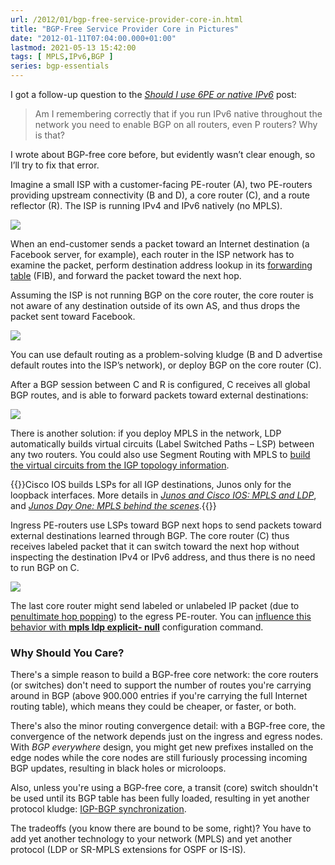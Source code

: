 ```yaml
---
url: /2012/01/bgp-free-service-provider-core-in.html
title: "BGP-Free Service Provider Core in Pictures"
date: "2012-01-11T07:04:00.000+01:00"
lastmod: 2021-05-13 15:42:00
tags: [ MPLS,IPv6,BGP ]
series: bgp-essentials
---
```

I got a follow-up question to the [*Should I use 6PE or native IPv6*](https://blog.ipspace.net/2012/01/should-i-use-6pe-or-native-ipv6.html) post: 

> Am I remembering correctly that if you run IPv6 native throughout the network you need to enable BGP on all routers, even P routers? Why is that?

I wrote about BGP-free core before, but evidently wasn’t clear enough, so I’ll try to fix that error.

Imagine a small ISP with a customer-facing PE-router (A), two PE-routers providing upstream connectivity (B and D), a core router (C), and a route reflector (R). The ISP is running IPv4 and IPv6 natively (no MPLS).
<!--more-->
![](s400-BGP_FC_1.png)

When an end-customer sends a packet toward an Internet destination (a Facebook server, for example), each router in the ISP network has to examine the packet, perform destination address lookup in its [forwarding table](https://blog.ipspace.net/2010/09/ribs-and-fibs.html) (FIB), and forward the packet toward the next hop.

Assuming the ISP is not running BGP on the core router, the core router is not aware of any destination outside of its own AS, and thus drops the packet sent toward Facebook.

![](s400-BGP_FC_2.png)

You can use default routing as a problem-solving kludge (B and D advertise default routes into the ISP’s network), or deploy BGP on the core router (C).

After a BGP session between C and R is configured, C receives all global BGP routes, and is able to forward packets toward external destinations:

![](s400-BGP_FC_3.png)

There is another solution: if you deploy MPLS in the network, LDP automatically builds virtual circuits (Label Switched Paths – LSP) between any two routers. You could also use Segment Routing with MPLS to [build the virtual circuits from the IGP topology information](https://blog.ipspace.net/2021/05/segment-routing-ids-mpls-labels.html).

{{<note info>}}Cisco IOS builds LSPs for all IGP destinations, Junos only for the loopback interfaces. More details in [*Junos and Cisco IOS: MPLS and LDP*](https://blog.ipspace.net/2011/11/junos-versus-cisco-ios-mpls-and-ldp.html), and [*Junos Day One: MPLS behind the scenes*](https://blog.ipspace.net/2011/12/junos-day-one-mpls-behind-scenes.html).{{</note>}}

Ingress PE-routers use LSPs toward BGP next hops to send packets toward external destinations learned through BGP. The core router (C) thus receives labeled packet that it can switch toward the next hop without inspecting the destination IPv4 or IPv6 address, and thus there is no need to run BGP on C.

![](s400-BGP_FC_4.png)

The last core router might send labeled or unlabeled IP packet (due to [penultimate hop popping](https://blog.ipspace.net/2011/07/penultimate-hop-popping-php-demystified.html)) to the egress PE-router. You can [influence this behavior with **mpls ldp explicit- null**](https://www.ipspace.net/kb/tag/MPLS/Implicit_Explicit_NULL.html) configuration command.

### Why Should You Care?

There's a simple reason to build a BGP-free core network: the core routers (or switches) don't need to support the number of routes you're carrying around in BGP (above 900.000 entries if you're carrying the full Internet routing table), which means they could be cheaper, or faster, or both. 

There's also the minor routing convergence detail: with a BGP-free core, the convergence of the network depends just on the ingress and egress nodes. With *BGP everywhere* design, you might get new prefixes installed on the edge nodes while the core nodes are still furiously processing incoming BGP updates, resulting in black holes or microloops. 

Also, unless you're using a BGP-free core, a transit (core) switch shouldn't be used until its BGP table has been fully loaded, resulting in yet another protocol kludge: [IGP-BGP synchronization](https://blog.ipspace.net/2017/08/synchronizing-bgp-and-ospf-or-ospf-and.html).

The tradeoffs (you know there are bound to be some, right)? You have to add yet another technology to your network (MPLS) and yet another protocol (LDP or SR-MPLS extensions for OSPF or IS-IS).
